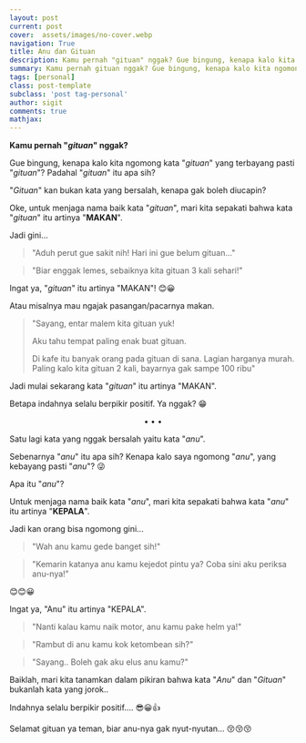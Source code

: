 ```yaml
---
layout: post
current: post
cover:  assets/images/no-cover.webp
navigation: True
title: Anu dan Gituan
description: Kamu pernah "gituan" nggak? Gue bingung, kenapa kalo kita ngomong kata "gituan" yang terbayang pasti "gituan"? Padahal "gituan" itu apa sih?
summary: Kamu pernah gituan nggak? Gue bingung, kenapa kalo kita ngomong kata "gituan" yang terbayang pasti "gituan"? Padahal "gituan" itu apa sih?
tags: [personal]
class: post-template
subclass: 'post tag-personal'
author: sigit
comments: true
mathjax:
---
```


**Kamu pernah "*gituan*" nggak?**
  
Gue bingung, kenapa kalo kita ngomong kata "*gituan*" yang terbayang pasti "*gituan*"? Padahal "*gituan*" itu apa sih?

"*Gituan*" kan bukan kata yang bersalah, kenapa gak boleh diucapin?

Oke, untuk menjaga nama baik kata "*gituan*", mari kita sepakati bahwa kata "*gituan*" itu artinya "**MAKAN**".

Jadi gini...

> "Aduh perut gue sakit nih! Hari ini gue belum gituan..."

> "Biar enggak lemes, sebaiknya kita gituan 3 kali sehari!"

Ingat ya, "*gituan*" itu artinya "MAKAN"! 😊😀

Atau misalnya mau ngajak pasangan/pacarnya makan.

> "Sayang, entar malem kita gituan yuk!
> 
> Aku tahu tempat paling enak buat gituan.
> 
> Di kafe itu banyak orang pada gituan di sana. Lagian harganya murah. Paling kalo kita gituan 2 kali, bayarnya gak sampe 100 ribu"

Jadi mulai sekarang kata "*gituan*" itu artinya "MAKAN".

Betapa indahnya selalu berpikir positif. Ya nggak? 😁

<center>•   •   •</center>

Satu lagi kata yang nggak bersalah yaitu kata "*anu*".

Sebenarnya "*anu*" itu apa sih? Kenapa kalo saya ngomong "*anu*", yang kebayang pasti "*anu*"? 😜

Apa itu "*anu*"?

Untuk menjaga nama baik kata "*anu*", mari kita sepakati bahwa kata "*anu*" itu artinya "**KEPALA**".

Jadi kan orang bisa ngomong gini...

> "Wah anu kamu gede banget sih!"

> "Kemarin katanya anu kamu kejedot pintu ya? Coba sini aku periksa anu-nya!"

😊😊😀

Ingat ya, "Anu" itu artinya "KEPALA".

> "Nanti kalau kamu naik motor, anu kamu pake helm ya!"

> "Rambut di anu kamu kok ketombean sih?"

> "Sayang.. Boleh gak aku elus anu kamu?"

Baiklah, mari kita tanamkan dalam pikiran bahwa kata "*Anu*" dan "*Gituan*" bukanlah kata yang jorok..

Indahnya selalu berpikir positif.... 😎😀👍

Selamat gituan ya teman, biar anu-nya gak nyut-nyutan... 😚😚😚
